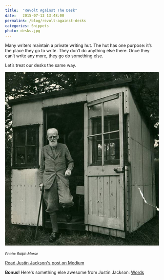 ```yaml
---
title:  "Revolt Against The Desk"
date:   2015-07-13 13:48:00
permalink: /blog/revolt-against-desks
categories: Snippets
photo: desks.jpg
---
```


Many writers maintain a private writing hut. The hut has one purpose: it’s the place they go to write. They don’t do anything else there. Once they can’t write any more, they go do something else.

Let’s treat our desks the same way.

![Writers hut](/img/desks.jpg)

<small>_Photo: Ralph Morse_</small>

[Read Justin Jackson's post on Medium](https://medium.com/@mijustin/things-ive-quit-doing-at-my-desk-b9cfd73d44e7)

**Bonus!** Here's something else awesome from Justin Jackson: [Words](http://justinjackson.ca/words.html)
